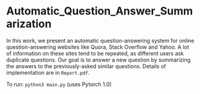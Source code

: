 # Automatic_Question_Answer_Summarization
In this work, we present an automatic question-answering system for online question-answering websites like Quora, Stack Overflow and Yahoo. A lot of information on these sites tend to be repeated, as different users ask duplicate questions. Our goal is to answer a new question by summarizing the answers to the previously-asked similar questions. Details of implementation are in `Report.pdf`.

To run: `python3 main.py` (uses Pytorch 1.0)

